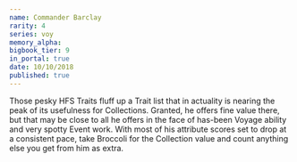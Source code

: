 ```yaml
---
name: Commander Barclay
rarity: 4
series: voy
memory_alpha:
bigbook_tier: 9
in_portal: true
date: 10/10/2018
published: true
---
```


Those pesky HFS Traits fluff up a Trait list that in actuality is nearing the peak of its usefulness for Collections. Granted, he offers fine value there, but that may be close to all he offers in the face of has-been Voyage ability and very spotty Event work. With most of his attribute scores set to drop at a consistent pace, take Broccoli for the Collection value and count anything else you get from him as extra.
